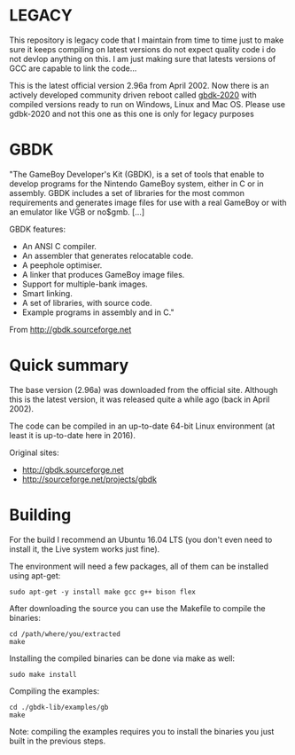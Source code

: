 LEGACY
====
This repository is legacy code that I maintain from time to time just to make sure it keeps compiling on latest versions do not expect quality code i do not devlop anything on this. I am just making sure that latests versions of GCC are capable to link the code...

This is the latest official version 2.96a from April 2002. Now there is an actively developed community driven reboot called [gbdk-2020](https://github.com/Zal0/gbdk-2020/) with compiled versions ready to run on Windows, Linux and Mac OS. Please use gdbk-2020 and not this one as this one is only for legacy purposes

GBDK
====

"The GameBoy Developer's Kit (GBDK), is a set of tools that enable to
develop programs for the Nintendo GameBoy system, either in C or in
assembly. GBDK includes a set of libraries for the most common
requirements and generates image files for use with a real GameBoy or
with an emulator like VGB or no$gmb. [...]

GBDK features:
  * An ANSI C compiler.
  * An assembler that generates relocatable code.
  * A peephole optimiser.
  * A linker that produces GameBoy image files.
  * Support for multiple-bank images.
  * Smart linking.
  * A set of libraries, with source code.
  * Example programs in assembly and in C."

From http://gbdk.sourceforge.net

Quick summary
=============

The base version (2.96a) was downloaded from the official site. Although
this is the latest version, it was released quite a while ago (back in
April 2002).

The code can be compiled in an up-to-date 64-bit Linux environment (at
least it is up-to-date here in 2016).

Original sites:
  * http://gbdk.sourceforge.net
  * http://sourceforge.net/projects/gbdk

Building
========

For the build I recommend an Ubuntu 16.04 LTS (you don't even need to
install it, the Live system works just fine).

The environment will need a few packages, all of them can be installed
using apt-get:
```
sudo apt-get -y install make gcc g++ bison flex
```

After downloading the source you can use the Makefile to compile the
binaries:
```
cd /path/where/you/extracted
make
```

Installing the compiled binaries can be done via make as well:
```
sudo make install
```

Compiling the examples:
```
cd ./gbdk-lib/examples/gb
make
```

Note: compiling the examples requires you to install the binaries you
just built in the previous steps.
